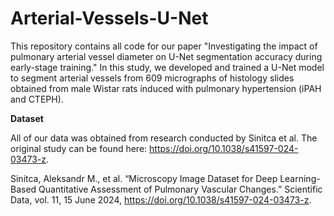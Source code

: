 # Arterial-Vessels-U-Net

This repository contains all code for our paper "Investigating the impact of pulmonary arterial vessel diameter on U-Net segmentation accuracy during early-stage training." In this study, we developed and trained a U-Net model to segment arterial vessels from 609 micrographs of histology slides obtained from male Wistar rats induced with pulmonary hypertension (iPAH and CTEPH). 

**Dataset**

All of our data was obtained from research conducted by Sinitca et al. The original study can be found here: https://doi.org/10.1038/s41597-024-03473-z.

Sinitca, Aleksandr M., et al. “Microscopy Image Dataset for Deep Learning-Based Quantitative Assessment of Pulmonary Vascular Changes.” Scientific Data, vol. 11, 15 June 2024, https://doi.org/10.1038/s41597-024-03473-z. 

